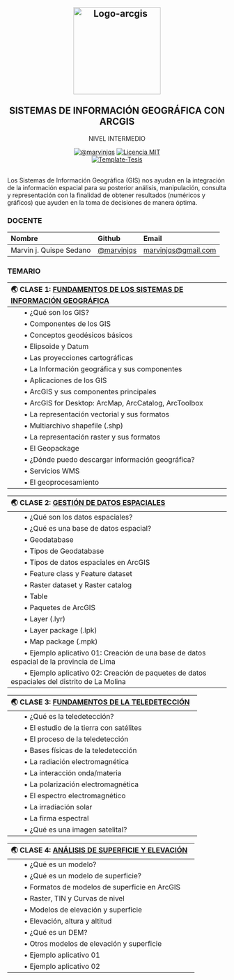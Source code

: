 <h2 align="center">
  <a href="https://marvinjqs.github.io/curso_arcgis_intermedio/slides/00_Presentacion/00_Presentacion.html" title="ArcGIS-Intermedio">
    <img alt="Logo-arcgis" src="https://logosolusa.com/wp-content/uploads/parser/ESRI-ArcGIS-Logo-1.png" width="200px" height="200px" />
  </a>
  <br /><br />
  SISTEMAS DE INFORMACIÓN GEOGRÁFICA CON ARCGIS </h2>
<p align="center">NIVEL INTERMEDIO</p>
<div align="center"><a href="https://www.linkedin.com/in/marvinjqs/"><img alt="@marvinjqs" 
src="https://img.shields.io/badge/Autor-Marvin%20J.%20Quispe-lightgrey" /></a>
<a href="https://opensource.org/licenses/MIT/"><img alt="Licencia MIT" 
src="https://img.shields.io/github/license/marvinjqs/curso_arcgis_basico?label=License" />
</a>  
<br><a href="https://github.com/Template-Latex/Template-Tesis/"><img alt="Template-Tesis" src="https://latex.ppizarror.com/res/badges/tesis.svg" /></a>

</div><br />

Los Sistemas de Información Geográfica (GIS) nos ayudan en la integración de la información espacial para su posterior análisis, manipulación, consulta y representación con la finalidad de obtener resultados (numéricos y gráficos) que ayuden en la toma de decisiones de manera óptima.

### DOCENTE

| Nombre                  | Github        |  Email         |
|:--------------------    |:--------------| :--------------|
| Marvin j. Quispe Sedano | [@marvinjqs](https://github.com/marvinjqs)| marvinjqs@gmail.com |


### TEMARIO

| 🌏 CLASE 1: [FUNDAMENTOS DE LOS SISTEMAS DE INFORMACIÓN GEOGRÁFICA](https://marvinjqs.github.io/curso_arcgis_intermedio/slides/01_Fundamentos_de_los_GIS/01_Fundamentos_de_los_GIS.html)  &nbsp;  |
|:---------------------------------------------------------------|
| &nbsp;  &nbsp;  &nbsp;  &nbsp;• ¿Qué son los GIS? |
| &nbsp;  &nbsp;  &nbsp;  &nbsp;• Componentes de los GIS |
| &nbsp;  &nbsp;  &nbsp;  &nbsp;• Conceptos geodésicos básicos |
| &nbsp;  &nbsp;  &nbsp;  &nbsp;• Elipsoide y Datum |
| &nbsp;  &nbsp;  &nbsp;  &nbsp;• Las proyecciones cartográficas |
| &nbsp;  &nbsp;  &nbsp;  &nbsp;• La Información geográfica y sus componentes |
| &nbsp;  &nbsp;  &nbsp;  &nbsp;• Aplicaciones de los GIS |
| &nbsp;  &nbsp;  &nbsp;  &nbsp;• ArcGIS y sus componentes principales |
| &nbsp;  &nbsp;  &nbsp;  &nbsp;• ArcGIS for Desktop: ArcMap, ArcCatalog, ArcToolbox |
| &nbsp;  &nbsp;  &nbsp;  &nbsp;• La representación vectorial y sus formatos |
| &nbsp;  &nbsp;  &nbsp;  &nbsp;• Multiarchivo shapefile (.shp) |
| &nbsp;  &nbsp;  &nbsp;  &nbsp;• La representación raster y sus formatos |
| &nbsp;  &nbsp;  &nbsp;  &nbsp;• El Geopackage |
| &nbsp;  &nbsp;  &nbsp;  &nbsp;• ¿Dónde puedo descargar información geográfica? |
| &nbsp;  &nbsp;  &nbsp;  &nbsp;• Servicios WMS |
| &nbsp;  &nbsp;  &nbsp;  &nbsp;• El geoprocesamiento |

| 🌏 CLASE 2: [GESTIÓN DE DATOS ESPACIALES](https://marvinjqs.github.io/curso_arcgis_intermedio/slides/02_Gestion_de_datos_espaciales/02_Gestion_de_datos_espaciales.html)  &nbsp;  |
|:---------------------------------------------------------------|
| &nbsp;  &nbsp;  &nbsp;  &nbsp;• ¿Qué son los datos espaciales? |
| &nbsp;  &nbsp;  &nbsp;  &nbsp;• ¿Qué es una base de datos espacial? |
| &nbsp;  &nbsp;  &nbsp;  &nbsp;• Geodatabase |
| &nbsp;  &nbsp;  &nbsp;  &nbsp;• Tipos de Geodatabase |
| &nbsp;  &nbsp;  &nbsp;  &nbsp;• Tipos de datos espaciales en ArcGIS |
| &nbsp;  &nbsp;  &nbsp;  &nbsp;• Feature class y Feature dataset|
| &nbsp;  &nbsp;  &nbsp;  &nbsp;• Raster dataset y Raster catalog|
| &nbsp;  &nbsp;  &nbsp;  &nbsp;• Table |
| &nbsp;  &nbsp;  &nbsp;  &nbsp;• Paquetes de ArcGIS |
| &nbsp;  &nbsp;  &nbsp;  &nbsp;• Layer (.lyr) |
| &nbsp;  &nbsp;  &nbsp;  &nbsp;• Layer package (.lpk) |
| &nbsp;  &nbsp;  &nbsp;  &nbsp;• Map package (.mpk) |
| &nbsp;  &nbsp;  &nbsp;  &nbsp;• Ejemplo aplicativo 01: Creación de una base de datos espacial de la provincia de Lima |
| &nbsp;  &nbsp;  &nbsp;  &nbsp;• Ejemplo aplicativo 02: Creación de paquetes de datos espaciales del distrito de La Molina |

| 🌏 CLASE 3: [FUNDAMENTOS DE LA TELEDETECCIÓN](https://marvinjqs.github.io/curso_arcgis_intermedio/slides/03_Fundamentos_de_la_teledeteccion/03_Fundamentos_de_la_teledeteccion.html)  &nbsp;  |
|:---------------------------------------------------------------|
| &nbsp;  &nbsp;  &nbsp;  &nbsp;• ¿Qué es la teledetección? |
| &nbsp;  &nbsp;  &nbsp;  &nbsp;• El estudio de la tierra con satélites |
| &nbsp;  &nbsp;  &nbsp;  &nbsp;• El proceso de la teledetección |
| &nbsp;  &nbsp;  &nbsp;  &nbsp;• Bases físicas de la teledetección |
| &nbsp;  &nbsp;  &nbsp;  &nbsp;• La radiación electromagnética |
| &nbsp;  &nbsp;  &nbsp;  &nbsp;• La interacción onda/materia |
| &nbsp;  &nbsp;  &nbsp;  &nbsp;• La polarización electromagnética |
| &nbsp;  &nbsp;  &nbsp;  &nbsp;• El espectro electromagnético |
| &nbsp;  &nbsp;  &nbsp;  &nbsp;• La irradiación solar |
| &nbsp;  &nbsp;  &nbsp;  &nbsp;• La firma espectral |
| &nbsp;  &nbsp;  &nbsp;  &nbsp;• ¿Qué es una imagen satelital? |

| 🌏 CLASE 4: [ANÁLISIS DE SUPERFICIE Y ELEVACIÓN](https://marvinjqs.github.io/curso_arcgis_intermedio/slides/04_Modelos_de_elevacion/04_Modelos_de_elevacion.html)  &nbsp;  |
|:---------------------------------------------------------------|
| &nbsp;  &nbsp;  &nbsp;  &nbsp;• ¿Qué es un modelo? |
| &nbsp;  &nbsp;  &nbsp;  &nbsp;• ¿Qué es un modelo de superficie? |
| &nbsp;  &nbsp;  &nbsp;  &nbsp;• Formatos de modelos de superficie en ArcGIS |
| &nbsp;  &nbsp;  &nbsp;  &nbsp;• Raster, TIN y Curvas de nivel |
| &nbsp;  &nbsp;  &nbsp;  &nbsp;• Modelos de elevación y superficie |
| &nbsp;  &nbsp;  &nbsp;  &nbsp;• Elevación, altura y altitud |
| &nbsp;  &nbsp;  &nbsp;  &nbsp;• ¿Qué es un DEM? |
| &nbsp;  &nbsp;  &nbsp;  &nbsp;• Otros modelos de elevación y superficie |
| &nbsp;  &nbsp;  &nbsp;  &nbsp;• Ejemplo aplicativo 01 |
| &nbsp;  &nbsp;  &nbsp;  &nbsp;• Ejemplo aplicativo 02 |




